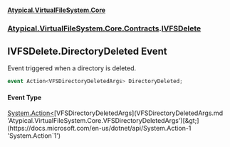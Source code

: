 #### [Atypical.VirtualFileSystem.Core](VirtualFileSystem.md 'VirtualFileSystem')
### [Atypical.VirtualFileSystem.Core.Contracts](VirtualFileSystem.md#Atypical.VirtualFileSystem.Core.Contracts 'Atypical.VirtualFileSystem.Core.Contracts').[IVFSDelete](IVFSDelete.md 'Atypical.VirtualFileSystem.Core.Contracts.IVFSDelete')

## IVFSDelete.DirectoryDeleted Event

Event triggered when a directory is deleted.

```csharp
event Action<VFSDirectoryDeletedArgs> DirectoryDeleted;
```

#### Event Type
[System.Action&lt;](https://docs.microsoft.com/en-us/dotnet/api/System.Action-1 'System.Action`1')[VFSDirectoryDeletedArgs](VFSDirectoryDeletedArgs.md 'Atypical.VirtualFileSystem.Core.VFSDirectoryDeletedArgs')[&gt;](https://docs.microsoft.com/en-us/dotnet/api/System.Action-1 'System.Action`1')
